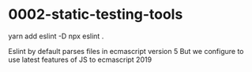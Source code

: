# 0002-static-testing-tools

yarn add eslint -D
npx eslint .

Eslint by default parses files in ecmascript version 5
But we configure to use latest features of JS to ecmascript 2019